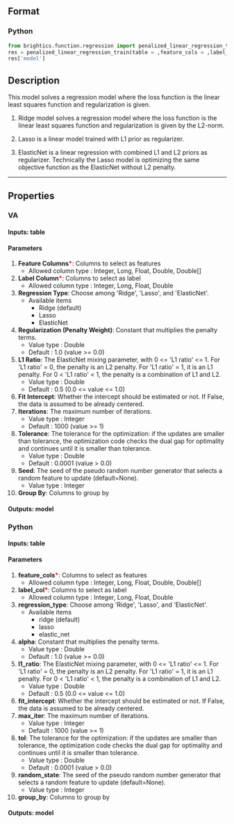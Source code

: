 ## Format
### Python
```python
from brightics.function.regression import penalized_linear_regression_train
res = penalized_linear_regression_train(table = ,feature_cols = ,label_col = ,regression_type = ,alpha = ,l1_ratio = ,fit_intercept = ,max_iter = ,tol = ,random_state = ,group_by = )
res['model']
```

## Description
This model solves a regression model where the loss function is the linear least squares function and regularization is given. 

1. Ridge model solves a regression model where the loss function is the linear least squares function and regularization is given by the L2-norm. 

2. Lasso is a linear model trained with L1 prior as regularizer. 

3. ElasticNet is a linear regression with combined L1 and L2 priors as regularizer. Technically the Lasso model is optimizing the same objective function as the ElasticNet without L2 penalty.

---

## Properties
### VA
#### Inputs: table

#### Parameters
1. **Feature Columns**<b style="color:red">*</b>: Columns to select as features
   - Allowed column type : Integer, Long, Float, Double, Double[]
2. **Label Column**<b style="color:red">*</b>: Columns to select as label
   - Allowed column type : Integer, Long, Float, Double
3. **Regression Type**: Choose among 'Ridge', 'Lasso', and 'ElasticNet'.
   - Available items
      - Ridge (default)
      - Lasso
      - ElasticNet
4. **Regularization (Penalty Weight)**: Constant that multiplies the penalty terms.
   - Value type : Double
   - Default : 1.0 (value >= 0.0)
5. **L1 Ratio**: The ElasticNet mixing parameter, with 0 <= 'L1 ratio' <= 1. For 'L1 ratio' = 0, the penalty is an L2 penalty. For 'L1 ratio' = 1, it is an L1 penalty. For 0 < 'L1 ratio' < 1, the penalty is a combination of L1 and L2.
   - Value type : Double
   - Default : 0.5 (0.0 <= value <= 1.0)
6. **Fit Intercept**: Whether the intercept should be estimated or not. If False, the data is assumed to be already centered.
7. **Iterations**: The maximum number of iterations.
   - Value type : Integer
   - Default : 1000 (value >= 1)
8. **Tolerance**: The tolerance for the optimization: if the updates are smaller than tolerance, the optimization code checks the dual gap for optimality and continues until it is smaller than tolerance.
   - Value type : Double
   - Default : 0.0001 (value > 0.0)
9. **Seed**: The seed of the pseudo random number generator that selects a random feature to update (default=None).
   - Value type : Integer
10. **Group By**: Columns to group by

#### Outputs: model

### Python
#### Inputs: table

#### Parameters
1. **feature_cols**<b style="color:red">*</b>: Columns to select as features
   - Allowed column type : Integer, Long, Float, Double, Double[]
2. **label_col**<b style="color:red">*</b>: Columns to select as label
   - Allowed column type : Integer, Long, Float, Double
3. **regression_type**: Choose among 'Ridge', 'Lasso', and 'ElasticNet'.
   - Available items
      - ridge (default)
      - lasso
      - elastic_net
4. **alpha**: Constant that multiplies the penalty terms.
   - Value type : Double
   - Default : 1.0 (value >= 0.0)
5. **l1_ratio**: The ElasticNet mixing parameter, with 0 <= 'L1 ratio' <= 1. For 'L1 ratio' = 0, the penalty is an L2 penalty. For 'L1 ratio' = 1, it is an L1 penalty. For 0 < 'L1 ratio' < 1, the penalty is a combination of L1 and L2.
   - Value type : Double
   - Default : 0.5 (0.0 <= value <= 1.0)
6. **fit_intercept**: Whether the intercept should be estimated or not. If False, the data is assumed to be already centered.
7. **max_iter**: The maximum number of iterations.
   - Value type : Integer
   - Default : 1000 (value >= 1)
8. **tol**: The tolerance for the optimization: if the updates are smaller than tolerance, the optimization code checks the dual gap for optimality and continues until it is smaller than tolerance.
   - Value type : Double
   - Default : 0.0001 (value > 0.0)
9. **random_state**: The seed of the pseudo random number generator that selects a random feature to update (default=None).
   - Value type : Integer
10. **group_by**: Columns to group by

#### Outputs: model

